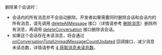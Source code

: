 删除某个会话时：

- 会话内的所有消息并不会自动删除。开发者如果需要同时删除会话和会话内的所有消息，请先调用 [deleteAllMessage](@deleteAllMessage) 接口（详情请参考 [删除消息](!deleteMessages#3_2)）删除所有消息，再调用 [deleteConversation](@deleteConversation) 接口删除该会话。
- 如果这个会话存在未读消息，将会通过 [onConversationTotalUnreadMessageCountUpdated](@onConversationTotalUnreadMessageCountUpdated) 回调接口，减少消息未读总数，详情请参考 [4 获取消息未读总数](!Conversation_Management#3_4)。
</div>

